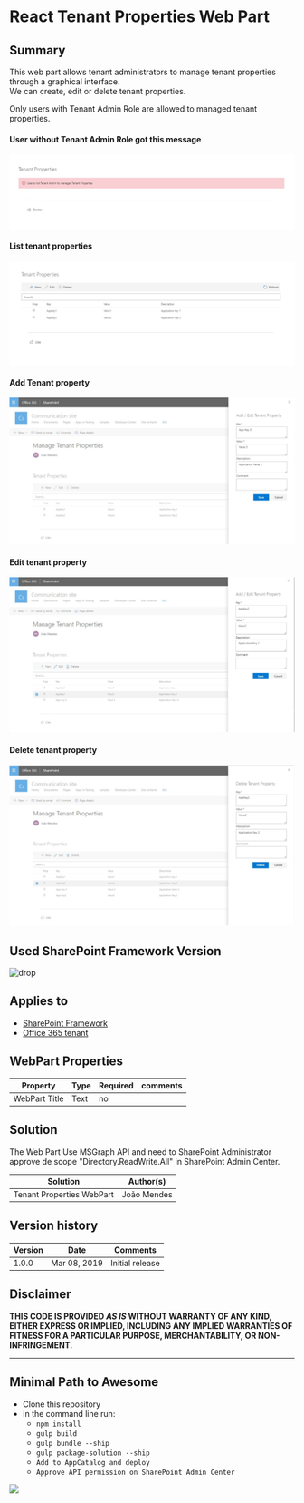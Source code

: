 # React Tenant Properties Web Part

## Summary
This web part allows tenant administrators to manage tenant properties through a graphical interface.  
We can create, edit or delete tenant properties.

Only users with Tenant Admin Role are allowed to managed tenant properties.      
#### User without Tenant Admin Role got this message
![tenant properties](./assets/TenantProperties5.jpg)
#### List tenant properties
![tenant properties](./assets/TenantProperties1.jpg)

#### Add Tenant property
![tenant properties](./assets/TenantProperties2.jpg)

#### Edit tenant property
![tenant properties](./assets/TenantProperties3.jpg)

#### Delete tenant property
![tenant properties](./assets/TenantProperties4.jpg)


## Used SharePoint Framework Version 

![drop](https://img.shields.io/badge/version-1.7.1-green.svg)

## Applies to

* [SharePoint Framework](https:/dev.office.com/sharepoint)
* [Office 365 tenant](https://dev.office.com/sharepoint/docs/spfx/set-up-your-development-environment)


## WebPart Properties
 
Property |Type|Required| comments
--------------------|----|--------|----------
WebPart Title| Text| no|
 

## Solution
The Web Part Use MSGraph API and need to SharePoint Administrator approve de scope "Directory.ReadWrite.All" in SharePoint Admin Center.

Solution|Author(s)
--------|---------
Tenant Properties WebPart|João Mendes

## Version history

Version|Date|Comments
-------|----|--------
1.0.0|Mar 08, 2019|Initial release

## Disclaimer
**THIS CODE IS PROVIDED *AS IS* WITHOUT WARRANTY OF ANY KIND, EITHER EXPRESS OR IMPLIED, INCLUDING ANY IMPLIED WARRANTIES OF FITNESS FOR A PARTICULAR PURPOSE, MERCHANTABILITY, OR NON-INFRINGEMENT.**

---

## Minimal Path to Awesome

- Clone this repository
- in the command line run:
  - `npm install`
  - `gulp build`
  - `gulp bundle --ship`
  - `gulp package-solution --ship`
  - `Add to AppCatalog and deploy`
  - `Approve API permission on SharePoint Admin Center`

<img src="https://telemetry.sharepointpnp.com/sp-dev-fx-webparts/samples/react-tenant-properties" />
